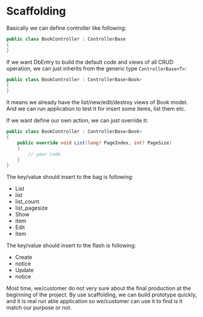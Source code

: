 Scaffolding
==========

Basically we can define controller like following:

````c#
public class BookController : ControllerBase
{
}
````

If we want DbEntry to build the default code and views of all CRUD operation, we can just inherits from the generic type ``ControllerBase<T>``:

````c#
public class BookController : ControllerBase<Book>
{
}
````

It means we already have the list/new/edit/destroy views of Book model. And we can run application to test it for insert some items, list them etc.

If we want define our own action, we can just override it:

````c#
public class BookController : ControllerBase<Book>
{
    public override void List(long? PageIndex, int? PageSize)
    {
        // your code
    }
}
````

The key/value should insert to the bag is following:

* List
 * list
 * list_count
 * list_pagesize
* Show
 * item
* Edit
 * item

The key/value should insert to the flash is following:

* Create
 * notice
* Update
 * notice

Most time, we/customer do not very sure about the final production at the beginning of the project. By use scaffolding, we can build prototype quickly, and it is real run able application so we/customer can use it to find is it match our purpose or not.
